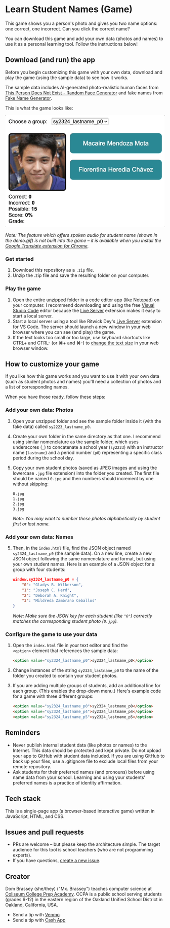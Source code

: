 # Learn Student Names (Game)
This game shows you a person's photo and gives you two name options: one correct, one incorrect. Can you click the correct name?

You can download this game and add your own data (photos and names) to use it as a personal learning tool. Follow the instructions below!

## Download (and run) the app

Before you begin customizing this game with your own data, download and play the game (using the sample data) to see how it works.

The sample data includes AI-generated photo-realistic human faces from [This Person Does Not Exist - Random Face Generator](https://this-person-does-not-exist.com/en) and fake names from [Fake Name Generator](https://www.fakenamegenerator.com/).

This is what the game looks like:

![Screen recording showing game play, player scoring, and group selection with a drop-down menu.](demo.gif)

*Note: The feature which offers spoken audio for student name (shown in the demo.gif) is not built into the game – it is available when you install the [Google Translate extension for Chrome](https://chrome.google.com/webstore/detail/google-translate/aapbdbdomjkkjkaonfhkkikfgjllcleb/RK%3D2/RS%3DBBFW_pnWkPY0xPMYsAZI5xOgQEE-).*

### Get started

1. Download this repository as a `.zip` file.
2. Unzip the .zip file and save the resulting folder on your computer.

### Play the game

1. Open the entire unzipped folder in a code editor app (like Notepad) on your computer. I recommend downloading and using the free [Visual Studio Code](https://code.visualstudio.com/download) editor because the [Live Server](https://marketplace.visualstudio.com/items?itemName=ritwickdey.LiveServer) extension makes it easy to start a local server.
2. Start a local server using a tool like Ritwick Dey's [Live Server](https://marketplace.visualstudio.com/items?itemName=ritwickdey.LiveServer) extension for VS Code. The server should launch a new window in your web browser where you can see (and play) the game.
2. If the text looks too small or too large, use keyboard shortcuts like CTRL+ and CTRL- (or ⌘+ and ⌘-) to [change the text size](https://www.lifewire.com/change-screen-or-device-font-size-31357) in your web browser window.

## How to customize your game

If you like how this game works and you want to use it with your own data (such as student photos and names) you'll need a collection of photos and a list of corresponding names.

When you have those ready, follow these steps:

### Add your own data: Photos

3. Open your unzipped folder and see the sample folder inside it (with the fake data) called `sy2223_lastname_p0`.
4. Create your own folder in the same directory as that one. I recommend using similar nomenclature as the sample folder, which uses underscores (`_`) to concatenate a school year (`sy2223`) with an instructor name (`lastname`) and a period number (`p0`) representing a specific class period during the school day.
4. Copy your own student photos (saved as JPEG images and using the lowercase `.jpg` file extension) into the folder you created. The first file should be named `0.jpg` and then numbers should increment by one without skipping:

	```
	0.jpg
	1.jpg
	2.jpg
	3.jpg
	```

	*Note: You may want to number these photos alphabetically by student first or last name.*

### Add your own data: Names

5. Then, in the `index.html` file, find the JSON object named `sy2324_lastname_p0` (the sample data). On a new line, create a new JSON object following the same nomenclature and format, but using your own student names. Here is an example of a JSON object for a group with four students:

	```json
	window.sy2324_lastname_p0 = {
		"0": "Gladys R. Wilkerson",
		"1": "Joseph C. Herd",
		"2": "Deborah A. Knight",
		"3": "Mildreda Zambrano Ceballos"
	}
	```
	*Note: Make sure the JSON key for each student (like `"0"`) correctly matches the corresponding student photo (`0.jpg`).*

### Configure the game to use your data

1. Open the `index.html` file in your text editor and find the `        <option>` element that references the sample data:

	```html
	<option value="sy2324_lastname_p0">sy2324_lastname_p0</option>
	```

2. Change instances of the string `sy2324_lastname_p0` to the name of the folder you created to contain your student photos.
3. If you are adding multiple groups of students, add an additional line for each group. (This enables the drop-down menu.) Here's example code for a game with three different groups:

	```html
	<option value="sy2324_lastname_p0">sy2324_lastname_p0</option>
	<option value="sy2324_lastname_p4">sy2324_lastname_p4</option>
	<option value="sy2324_lastname_p5">sy2324_lastname_p5</option>
	```

## Reminders
* Never publish internal student data (like photos or names) to the Internet. This data should be protected and kept private. Do not upload your app to GitHub with student data included. If you are using GitHub to back up your files, use a .gitignore file to exclude local files from your remote repository.
* Ask students for their preferred names (and pronouns) before using name data from your school. Learning and using your students' preferred names is a practice of identity affirmation.

## Tech stack
This is a single-page app (a browser-based interactive game) written in JavaScript, HTML, and CSS.

## Issues and pull requests
* PRs are welcome – but please keep the architecture simple. The target audience for this tool is school teachers (who are not programming experts).
* If you have questions, [create a new issue](https://github.com/domlet/name-game-photo-matching/issues).

## Creator
Dom Brassey (she/they) ("Mx. Brassey") teaches computer science at [Coliseum College Prep Academy](https://www.ousd.org/ccpa). CCPA is a public school serving students (grades 6-12) in the eastern region of the Oakland Unified School District in Oakland, California, USA. 

* Send a tip with [Venmo](https://venmo.com/u/Dom-Brassey)
* Send a tip with [Cash App](https://cash.app/$domlet)

